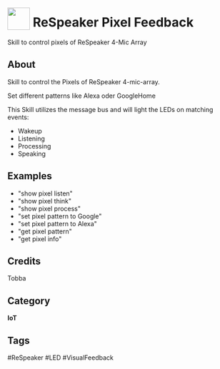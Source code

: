 # <img src="https://raw.githack.com/FortAwesome/Font-Awesome/master/svgs/solid/spinner.svg" card_color="#E18A05" width="50" height="50" style="vertical-align:bottom"/> ReSpeaker Pixel Feedback
Skill to control pixels of ReSpeaker 4-Mic Array

## About
Skill to control the Pixels of ReSpeaker 4-mic-array.

Set different patterns like Alexa oder GoogleHome

This Skill utilizes the message bus and will light the LEDs on matching events:
  
* Wakeup
* Listening
* Processing
* Speaking


## Examples
* "show pixel listen"
* "show pixel think"
* "show pixel process"
* "set pixel pattern to Google"
* "set pixel pattern to Alexa"
* "get pixel pattern"
* "get pixel info"

## Credits
Tobba

## Category
**IoT**

## Tags
#ReSpeaker
#LED
#VisualFeedback
